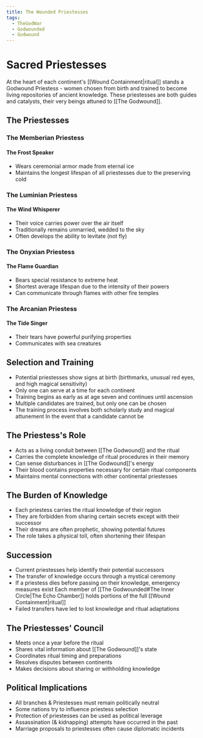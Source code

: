 ```yaml
---
title: The Wounded Priestesses
tags:
  - TheGodWar
  - Godwounded
  - Godwound
---
```



# Sacred Priestesses
At the heart of each continent's [[Wound Containment|ritual]] stands a Godwound Priestess - women chosen from birth and trained to become living repositories of ancient knowledge. These priestesses are both guides and catalysts, their very beings attuned to [[The Godwound]].

## The Priestesses
### The Memberian Priestess
#### The Frost Speaker
- Wears ceremonial armor made from eternal ice
- Maintains the longest lifespan of all priestesses due to the preserving cold

### The Luminian Priestess
#### The Wind Whisperer
- Their voice carries power over the air itself
- Traditionally remains unmarried, wedded to the sky
- Often develops the ability to levitate (not fly)

### The Onyxian Priestess
#### The Flame Guardian
- Bears special resistance to extreme heat
- Shortest average lifespan due to the intensity of their powers
- Can communicate through flames with other fire temples

### The Arcanian Priestess
#### The Tide Singer
- Their tears have powerful purifying properties
- Communicates with sea creatures


## Selection and Training
- Potential priestesses show signs at birth (birthmarks, unusual red eyes, and high magical sensitivity)
- Only one can serve at a time for each continent
- Training begins as early as at age seven and continues until ascension
- Multiple candidates are trained, but only one can be chosen
- The training process involves both scholarly study and magical attunement
In the event that a candidate cannot be 


## The Priestess's Role
- Acts as a living conduit between [[The Godwound]] and the ritual
- Carries the complete knowledge of ritual procedures in their memory
- Can sense disturbances in [[The Godwound]]'s energy
- Their blood contains properties necessary for certain ritual components
- Maintains mental connections with other continental priestesses


## The Burden of Knowledge
- Each priestess carries the ritual knowledge of their region
- They are forbidden from sharing certain secrets except with their successor
- Their dreams are often prophetic, showing potential futures
- The role takes a physical toll, often shortening their lifespan


## Succession
- Current priestesses help identify their potential successors
- The transfer of knowledge occurs through a mystical ceremony
- If a priestess dies before passing on their knowledge, emergency measures exist
	Each member of [[The Godwounded#The Inner Circle|The Echo Chamber]] holds portions of the full [[Wound Containment|ritual]] 
- Failed transfers have led to lost knowledge and ritual adaptations


## The Priestesses' Council
- Meets once a year before the ritual
- Shares vital information about [[The Godwound]]'s state
- Coordinates ritual timing and preparations
- Resolves disputes between continents
- Makes decisions about sharing or withholding knowledge


## Political Implications
- All branches & Priestesses must remain politically neutral
- Some nations try to influence priestess selection
- Protection of priestesses can be used as political leverage
- Assassination (& kidnapping) attempts have occurred in the past
- Marriage proposals to priestesses often cause diplomatic incidents